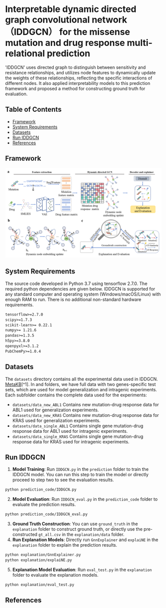 # Interpretable dynamic directed graph convolutional network（IDDGCN） for the missense mutation and drug response multi-relational prediction

'IDDGCN' uses directed graph to distinguish between sensitivity and resistance relationships, and utilizes node features to dynamically update the weights of these relationships, reflecting the specific interactions of different nodes. It also applied interpretability models to this prediction framework and proposed a method for constructing ground truth for evaluation. 

## Table of Contents
- [Framework](#framework)
- [System Requirements](#system-requirements)
- [Datasets](#datasets)
- [Run IDDGCN](#run-iddgcn)
- [References](#References)

## Framework
![Framework](image/IDDGCN.png)

## System Requirements
The source code developed in Python 3.7 using tensorflow  2.7.0. The required python dependencies are given below. IDDGCN is supported for any standard computer and operating system (Windows/macOS/Linux) with enough RAM to run. There is no additional non-standard hardware requirements.
```markdown
tensorflow>=2.7.0
scipy>=1.7.3
scikit-learn>= 0.22.1
numpy>= 1.21.6
pandas>=1.3.5
h5py>=3.8.0
openpyxl>=3.1.2
PubChemPy>=1.0.4
```

## Datasets
The `datasets` directory contains all the experimental data used in IDDGCN. [MetaKB](https://search.cancervariants.org/#*)[^1].
In and folders, we have full data with two genes-specific test sets, which are used for model generalization and intragenic experiments. Each subfolder contains the complete data used for the experiments:
- `datasets/data_new_ABL1` Contains new mutation-drug response data for ABL1 used for generalization experiments.
- `datasets/data_new_KRAS` Contains new mutation-drug response data for KRAS used for generalization experiments.
- `datasets/data_single_ABL1` Contains single gene mutation-drug response data for ABL1 used for intragenic experiments.
- `datasets/data_single_KRAS` Contains single gene mutation-drug response data for KRAS used for intragenic experiments.

## Run IDDGCN

1. **Model Training**: Run `IDDGCN.py` in the `prediction` folder to train the IDDGCN model. You can run this step to train the model or directly proceed to step two to see the evaluation results.
```markdown
python prediction_code/IDDGCN.py
```
2. **Model Evaluation**: Run `IDDGCN_eval.py` in the `prediction_code` folder to evaluate the prediction results.
```markdown
python prediction_code/IDDGCN_eval.py
```
3. **Ground Truth Construction**: You can use `ground_truth` in the `explanation` folder to construct ground truth, or directly use the pre-constructed `gt_all.csv` in the `explanation/data` folder.
4. **Run Explanation Models**: Directly run `GnnExplainer` and `explaiNE` in the `explanation` folder to explain the prediction results.
```markdown
python explanation/GnnExplainer.py
python explanation/explaiNE.py
```
5. **Explanation Model Evaluation**: Run `eval_test.py` in the `explanation` folder to evaluate the explanation models.  
```markdown
python explanation/eval_test.py
```

## References
[^1]:Wagner A H, Walsh B, Mayfield G, et al. A harmonized meta-knowledgebase of clinical interpretations of somatic genomic variants in cancer[J]. Nature genetics, 2020, 52(4): 448-457.
